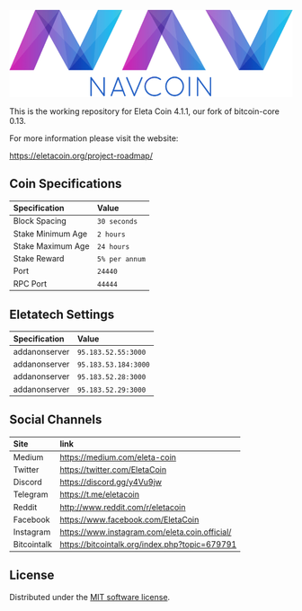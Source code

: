 ![EletaCoin](./img/logo-extended.png)

This is the working repository for Eleta Coin 4.1.1, our fork of bitcoin-core 0.13.

For more information please visit the website:

https://eletacoin.org/project-roadmap/

## Coin Specifications

| Specification | Value |
|:-----------|:-----------|
| Block Spacing | `30 seconds` |
| Stake Minimum Age | `2 hours` |
| Stake Maximum Age | `24 hours` |
| Stake Reward | `5% per annum` |
| Port | `24440` |
| RPC Port | `44444` |

## Eletatech Settings

| Specification | Value |
|:-----------|:-----------|
| addanonserver | `95.183.52.55:3000` |
| addanonserver | `95.183.53.184:3000` |
| addanonserver | `95.183.52.28:3000` |
| addanonserver | `95.183.52.29:3000` |

## Social Channels

| Site | link |
|:-----------|:-----------|
| Medium | https://medium.com/eleta-coin |
| Twitter | https://twitter.com/EletaCoin |
| Discord | https://discord.gg/y4Vu9jw |
| Telegram | https://t.me/eletacoin |
| Reddit | http://www.reddit.com/r/eletacoin |
| Facebook | https://www.facebook.com/EletaCoin |
| Instagram | https://www.instagram.com/eleta.coin.official/ |
| Bitcointalk | https://bitcointalk.org/index.php?topic=679791 |


License
---------------------
Distributed under the [MIT software license](http://www.opensource.org/licenses/mit-license.php).

